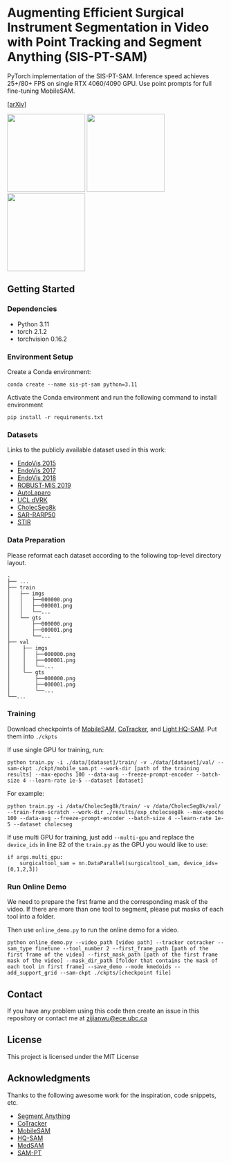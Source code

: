 # Augmenting Efficient Surgical Instrument Segmentation in Video with Point Tracking and Segment Anything (SIS-PT-SAM)

PyTorch implementation of the SIS-PT-SAM. Inference speed achieves 25+/80+ FPS on single RTX 4060/4090 GPU. Use point prompts for full fine-tuning MobileSAM.

[[arXiv](https://arxiv.org/abs/2403.08003)]

<!-- ## Description

An in-depth paragraph about your project and overview of use. -->

<img src="assets/cholecseg8k_demo_8.gif" height="180"> <img src="assets/stir_demo.gif" height="180"> <img src="assets/ucl_demo_13.gif" height="180">
## Getting Started
### Dependencies

* Python 3.11
* torch 2.1.2
* torchvision 0.16.2

### Environment Setup
Create a Conda environment:
```
conda create --name sis-pt-sam python=3.11
```

Activate the Conda environment and run the following command to install environment
```
pip install -r requirements.txt
```

### Datasets
Links to the publicly available dataset used in this work:
* [EndoVis 2015](https://endovissub-instrument.grand-challenge.org/)
* [EndoVis 2017](https://endovissub2017-roboticinstrumentsegmentation.grand-challenge.org/)
* [EndoVis 2018](https://endovissub2018-roboticscenesegmentation.grand-challenge.org/home/)
* [ROBUST-MIS 2019](https://www.synapse.org/Synapse:syn18779624/wiki/592660)
* [AutoLaparo](https://autolaparo.github.io/)
* [UCL dVRK](https://www.ucl.ac.uk/interventional-surgical-sciences/weiss-open-research/weiss-open-data-server/ex-vivo-dvrk-segmentation-dataset-kinematic-data)
* [CholecSeg8k](https://www.kaggle.com/datasets/newslab/cholecseg8k)
* [SAR-RARP50](https://rdr.ucl.ac.uk/articles/dataset/SAR-RARP50_train_set/24932529)
* [STIR](https://ieee-dataport.org/open-access/stir-surgical-tattoos-infrared)

### Data Preparation
Please reformat each dataset according to the following top-level directory layout.

    .
    ├── ...
    ├── train                  
    │   ├── imgs 
    │   │   ├──000000.png   
    │   │   ├──000001.png
    │   │   └──...                 
    │   └── gts
    │       ├──000000.png
    │       ├──000001.png
    │       └──...                
    ├── val
    │    ├── imgs
    │    │   ├──000000.png
    │    │   ├──000001.png
    │    │   └──... 
    │    └── gts
    │        ├──000000.png
    │        ├──000001.png
    │        └──...
    └──...

### Training

Download checkpoints of [MobileSAM](https://github.com/ChaoningZhang/MobileSAM?tab=readme-ov-file), [CoTracker](https://github.com/facebookresearch/co-tracker?tab=readme-ov-file), and [Light HQ-SAM](https://huggingface.co/lkeab/hq-sam/resolve/main/sam_hq_vit_tiny.pth). Put them into `./ckpts` 

If use single GPU for training, run:
```
python train.py -i ./data/[dataset]/train/ -v ./data/[dataset]/val/ --sam-ckpt ./ckpt/mobile_sam.pt --work-dir [path of the training results] --max-epochs 100 --data-aug --freeze-prompt-encoder --batch-size 4 --learn-rate 1e-5 --dataset [dataset]
```
For example:
```
python train.py -i /data/CholecSeg8k/train/ -v /data/CholecSeg8k/val/ --train-from-scratch --work-dir ./results/exp_cholecseg8k --max-epochs 100 --data-aug --freeze-prompt-encoder --batch-size 4 --learn-rate 1e-5 --dataset cholecseg
```
If use multi GPU for training, just add `--multi-gpu` and replace the `device_ids` in line 82 of the `train.py` as the GPU you would like to use:
```
if args.multi_gpu:
    surgicaltool_sam = nn.DataParallel(surgicaltool_sam, device_ids=[0,1,2,3])
```

### Run Online Demo
We need to prepare the first frame and the corresponding mask of the video. If there are more than one tool to segment, please put masks of each tool into a folder. 

Then use `online_demo.py` to run the online demo for a video. 
```
python online_demo.py --video_path [video path] --tracker cotracker --sam_type finetune --tool_number 2 --first_frame_path [path of the first frame of the video] --first_mask_path [path of the first frame mask of the video] --mask_dir_path [folder that contains the mask of each tool in first frame] --save_demo --mode kmedoids --add_support_grid --sam-ckpt ./ckpts/[checkpoint file]
```

## Contact

If you have any problem using this code then create an issue in this repository or contact me at zijianwu@ece.ubc.ca

## License

This project is licensed under the MIT License

## Acknowledgments

Thanks to the following awesome work for the inspiration, code snippets, etc.
* [Segment Anything](https://github.com/facebookresearch/segment-anything)
* [CoTracker](https://github.com/facebookresearch/co-tracker)
* [MobileSAM](https://github.com/ChaoningZhang/MobileSAM)
* [HQ-SAM](https://github.com/SysCV/sam-hq)
* [MedSAM](https://github.com/bowang-lab/MedSAM)
* [SAM-PT](https://github.com/SysCV/sam-pt)